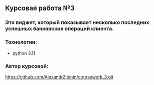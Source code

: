 ## Курсовая работа №3

### Это виджет, который показывает несколько последних успешных банковских операций клиента.


### Технологии:
- python 3.11


### Автор курсовой:
https://github.com/AlexandrZibinin/coursework_3.git
